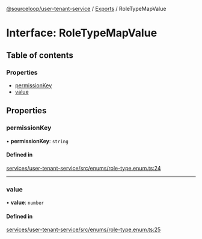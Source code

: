 [@sourceloop/user-tenant-service](../README.md) / [Exports](../modules.md) / RoleTypeMapValue

# Interface: RoleTypeMapValue

## Table of contents

### Properties

- [permissionKey](RoleTypeMapValue.md#permissionkey)
- [value](RoleTypeMapValue.md#value)

## Properties

### permissionKey

• **permissionKey**: `string`

#### Defined in

[services/user-tenant-service/src/enums/role-type.enum.ts:24](https://github.com/sourcefuse/loopback4-microservice-catalog/blob/53060ad88/services/user-tenant-service/src/enums/role-type.enum.ts#L24)

___

### value

• **value**: `number`

#### Defined in

[services/user-tenant-service/src/enums/role-type.enum.ts:25](https://github.com/sourcefuse/loopback4-microservice-catalog/blob/53060ad88/services/user-tenant-service/src/enums/role-type.enum.ts#L25)

